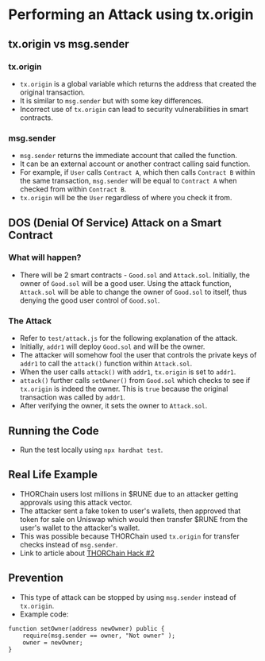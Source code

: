 # Performing an Attack using tx.origin

## tx.origin vs msg.sender
### tx.origin
* `tx.origin` is a global variable which returns the address that created the original transaction.
* It is similar to `msg.sender` but with some key differences.
* Incorrect use of `tx.origin` can lead to security vulnerabilities in smart contracts.

### msg.sender
* `msg.sender` returns the immediate account that called the function.
* It can be an external account or another contract calling said function.
* For example, if `User` calls `Contract A`, which then calls `Contract B` within the same transaction, `msg.sender` will be equal to `Contract A` when checked from within `Contract B`. 
* `tx.origin` will be the `User` regardless of where you check it from.

## DOS (Denial Of Service) Attack on a Smart Contract
### What will happen?
* There will be 2 smart contracts - `Good.sol` and `Attack.sol`.  Initially, the owner of `Good.sol` will be a good user.  Using the attack function, `Attack.sol` will be able to change the owner of `Good.sol` to itself, thus denying the good user control of `Good.sol`.

### The Attack
* Refer to `test/attack.js` for the following explanation of the attack.
* Initially, `addr1` will deploy `Good.sol` and will be the owner.
* The attacker will somehow fool the user that controls the private keys of `addr1` to call the `attack()` function within `Attack.sol`.
* When the user calls `attack()` with `addr1`, `tx.origin` is set to `addr1`.
* `attack()` further calls `setOwner()` from `Good.sol` which checks to see if `tx.origin` is indeed the owner. This is `true` because the original transaction was called by `addr1`.
* After verifying the owner, it sets the owner to `Attack.sol`.

## Running the Code
* Run the test locally using `npx hardhat test`.

## Real Life Example
* THORChain users lost millions in $RUNE due to an attacker getting approvals using this attack vector.
* The attacker sent a fake token to user's wallets, then approved that token for sale on Uniswap which would then transfer $RUNE from the user's wallet to the attacker's wallet.
* This was possible because THORChain used `tx.origin` for transfer checks instead of `msg.sender`.
* Link to article about [THORChain Hack #2](https://rekt.news/thorchain-rekt2/)

## Prevention
* This type of attack can be stopped by using `msg.sender` instead of `tx.origin`.
* Example code:
```
function setOwner(address newOwner) public {
    require(msg.sender == owner, "Not owner" );
    owner = newOwner;
}
```